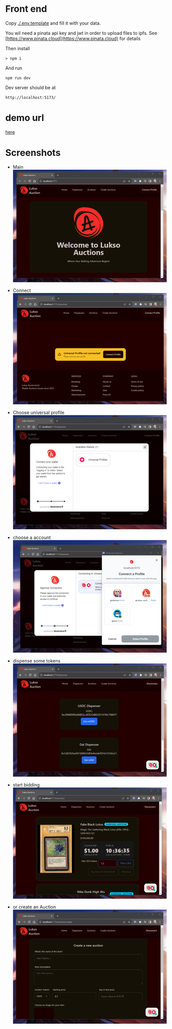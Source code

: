 # Front end

Copy [./.env.template](./.env.template) and fill it with your data.

You wil need a pinata api key and jwt in order to upload files to ipfs. See [https://www.pinata.cloud](https://www.pinata.cloud) for details

Then install
```
> npm i 
```

And run
```
npm run dev
```
Dev server should be at
```
http://localhost:5173/
```

# demo url

[here](http://xxxx.com)

# Screenshots


- Main ![demo site 1](../screenshots/screen1.png)

- Connect ![demo site 2](../screenshots/screen2.png)
- Choose universal profile ![demo site 3](../screenshots/screen3.png)
- choose a account ![demo site 4](../screenshots/screen4.png)
- dispense some tokens ![demo site 5](../screenshots/screen5.png)
- start bidding ![demo site 6](../screenshots/screen6.png)
- or create an Auction ![demo site 7](../screenshots/screen7.png)


